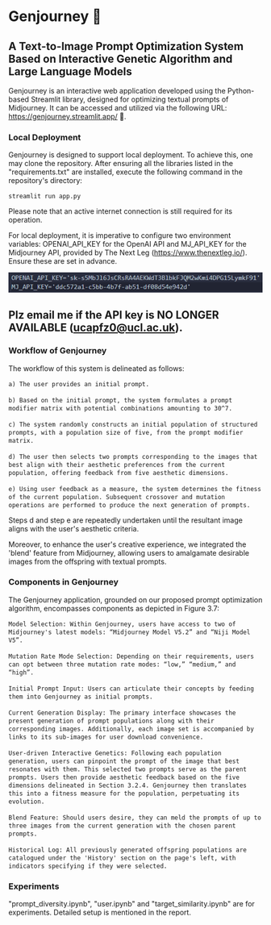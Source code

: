 # Genjourney 🧬

## A Text-to-Image Prompt Optimization System Based on Interactive Genetic Algorithm and Large Language Models

Genjourney is an interactive web application developed using the Python-based Streamlit library, designed for optimizing textual prompts of Midjourney. It can be accessed and utilized via the following URL: https://genjourney.streamlit.app/ 🔗.

### Local Deployment

Genjourney is designed to support local deployment. To achieve this, one may clone the repository. After ensuring all the libraries listed in the "requirements.txt" are installed, execute the following command in the repository's directory:

```
streamlit run app.py
```
Please note that an active internet connection is still required for its operation.

For local deployment, it is imperative to configure two environment variables: OPENAI_API_KEY for the OpenAI API and MJ_API_KEY for the Midjourney API, provided by The Next Leg (https://www.thenextleg.io/). Ensure these are set in advance.

![Alt text](key.png)
## Plz email me if the API key is NO LONGER AVAILABLE (ucapfz0@ucl.ac.uk). ##

### Workflow of Genjourney
The workflow of this system is delineated as follows:

    a) The user provides an initial prompt.

    b) Based on the initial prompt, the system formulates a prompt modifier matrix with potential combinations amounting to 30^7.

    c) The system randomly constructs an initial population of structured prompts, with a population size of five, from the prompt modifier matrix.

    d) The user then selects two prompts corresponding to the images that best align with their aesthetic preferences from the current population, offering feedback from five aesthetic dimensions.

    e) Using user feedback as a measure, the system determines the fitness of the current population. Subsequent crossover and mutation operations are performed to produce the next generation of prompts.

Steps d and step e are repeatedly undertaken until the resultant image aligns with the user's aesthetic criteria.

Moreover, to enhance the user's creative experience, we integrated the 'blend' feature from Midjourney, allowing users to amalgamate desirable images from the offspring with textual prompts.

### Components in Genjourney
The Genjourney application, grounded on our proposed prompt optimization algorithm, encompasses components as depicted in Figure 3.7:

    Model Selection: Within Genjourney, users have access to two of Midjourney's latest models: “Midjourney Model V5.2” and “Niji Model V5”.

    Mutation Rate Mode Selection: Depending on their requirements, users can opt between three mutation rate modes: “low,” “medium,” and “high”.

    Initial Prompt Input: Users can articulate their concepts by feeding them into Genjourney as initial prompts.

    Current Generation Display: The primary interface showcases the present generation of prompt populations along with their corresponding images. Additionally, each image set is accompanied by links to its sub-images for user download convenience.

    User-driven Interactive Genetics: Following each population generation, users can pinpoint the prompt of the image that best resonates with them. This selected two prompts serve as the parent prompts. Users then provide aesthetic feedback based on the five dimensions delineated in Section 3.2.4. Genjourney then translates this into a fitness measure for the population, perpetuating its evolution.

    Blend Feature: Should users desire, they can meld the prompts of up to three images from the current generation with the chosen parent prompts.

    Historical Log: All previously generated offspring populations are catalogued under the 'History' section on the page's left, with indicators specifying if they were selected.

### Experiments

"prompt_diversity.ipynb", "user.ipynb" and "target_similarity.ipynb" are for experiments. Detailed setup is mentioned in the report.